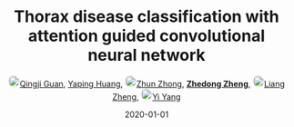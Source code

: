 ---
title: "Thorax disease classification with attention guided convolutional neural network"
collection: publications
permalink: /publication/Thorax-d2020
date: 2020-01-01
doi: 10.1016/j.patrec.2019.11.040
keywords: 
venue: 'Pattern Recognition Letters'
paperurl: 'https://zdzheng.xyz/files/Guan_PRL20.pdf'
author: '<a href="https://zdzheng.xyz/authors/Qingji-Guan" class="author"> <img src="https://zdzheng.xyz/files/qingji-guan.jpeg" alt="Qingji-Guan" style="border-radius: 50%; height:20px; width:20px">Qingji Guan</a>, <a href="https://zdzheng.xyz/authors/Yaping-Huang" class="author">Yaping Huang</a>, <a href="https://zdzheng.xyz/authors/Zhun-Zhong" class="author"> <img src="https://zdzheng.xyz/files/zhun-zhong.jpeg" alt="Zhun-Zhong" style="border-radius: 50%; height:20px; width:20px">Zhun Zhong</a>, <strong><a href="https://zdzheng.xyz/authors/Zhedong-Zheng" class="author">Zhedong Zheng</a></strong>, <a href="https://zdzheng.xyz/authors/Liang-Zheng" class="author"> <img src="https://zdzheng.xyz/files/liang-zheng.jpeg" alt="Liang-Zheng" style="border-radius: 50%; height:20px; width:20px">Liang Zheng</a>, <a href="https://zdzheng.xyz/authors/Yi-Yang" class="author"> <img src="https://zdzheng.xyz/files/yi-yang.jpeg" alt="Yi-Yang" style="border-radius: 50%; height:20px; width:20px">Yi Yang</a>'
sqlauthor: '{"@type": "Person","name": "Qingji Guan"}, {"@type": "Person","name": Yaping Huang"}, {"@type": "Person","name": Zhun Zhong"}, {"@type": "Person","name": Zhedong Zheng"}, {"@type": "Person","name": Liang Zheng"}, {"@type": "Person","name": Yi Yang"}'
citation: ' Qingji Guan,  Yaping Huang,  Zhun Zhong,  Zhedong Zheng,  Liang Zheng,  Yi Yang, &quot;Thorax disease classification with attention guided convolutional neural network.&quot; Pattern Recognition Letters, 2020. DOI: 10.1016/j.patrec.2019.11.040'
pub_year: '2020'
bib: >
    @article{guan2020thorax,<br>author = "Guan, Qingji and Huang, Yaping and Zhong, Zhun and Zheng, Zhedong and Zheng, Liang and Yang, Yi",<br>doi = "10.1016/j.patrec.2019.11.040",<br>title = "Thorax disease classification with attention guided convolutional neural network",<br>journal = "Pattern Recognition Letters",<br>volume = "131",<br>pages = "38--45",<br>year = "2020",<br>url = "https://zdzheng.xyz/files/Guan\_PRL20.pdf",<br>publisher = "Elsevier"
    }

---